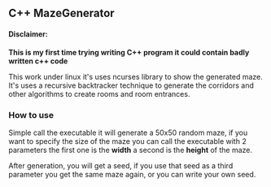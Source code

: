 ## C++ MazeGenerator

#### Disclaimer:
**This is my first time trying writing C++ program it could contain badly written c++ code** 

This work under linux it's uses ncurses library to show the generated maze.
It's uses a recursive backtracker technique to generate the corridors and other algorithms to create rooms and room entrances.

### How to use
Simple call the executable it will generate a 50x50 random maze, if you want to specify the size of the maze you can call the executable with 2 parameters the first one is the **width** a second is the **height** of the maze.

After generation, you will get a seed, if you use that seed as a third parameter you get the same maze again, or you can write your own seed.